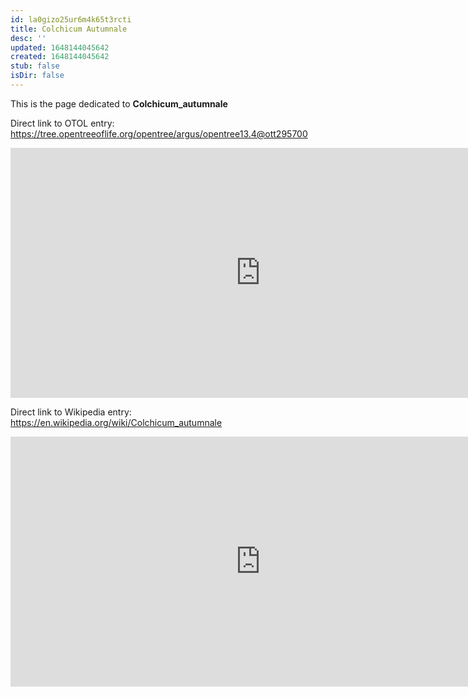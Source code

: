 ```yaml
---
id: la0gizo25ur6m4k65t3rcti
title: Colchicum Autumnale
desc: ''
updated: 1648144045642
created: 1648144045642
stub: false
isDir: false
---
```

This is the page dedicated to **Colchicum_autumnale**


Direct link to OTOL entry: https://tree.opentreeoflife.org/opentree/argus/opentree13.4@ott295700



<html>
    <body>
    <iframe src="https://tree.opentreeoflife.org/opentree/argus/opentree13.4@ott295700"
    width="800" height="400" frameborder="0" allowfullscreen> </iframe>
    </body>
</html>
    


Direct link to Wikipedia entry: https://en.wikipedia.org/wiki/Colchicum_autumnale



<html>
    <body>
    <iframe src="https://en.wikipedia.org/wiki/Colchicum_autumnale"
    width="800" height="400" frameborder="0" allowfullscreen> </iframe>
    </body>
</html>
    
